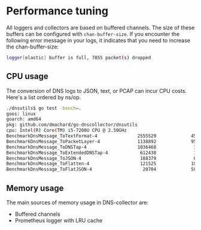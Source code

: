 # Performance tuning

All loggers and collectors are based on buffered channels.
The size of these buffers can be configured with `chan-buffer-size`.
If you encounter the following error message in your logs, it indicates that you need to increase the chan-buffer-size:

```bash
logger[elastic] buffer is full, 7855 packet(s) dropped
```

## CPU usage

The conversion of DNS logs to JSON, text, or PCAP can incur CPU costs. Here's a list ordered by ns/op.

```bash
./dnsutils$ go test -bench=.
goos: linux
goarch: amd64
pkg: github.com/dmachard/go-dnscollector/dnsutils
cpu: Intel(R) Core(TM) i5-7200U CPU @ 2.50GHz 
BenchmarkDnsMessage_ToTextFormat-4               2555529             450.2 ns/op              80 B/op          4 allocs/op
BenchmarkDnsMessage_ToPacketLayer-4              1138892             952.0 ns/op            1144 B/op         12 allocs/op
BenchmarkDnsMessage_ToDNSTap-4                   1036468              1136 ns/op             592 B/op         18 allocs/op
BenchmarkDnsMessage_ToExtendedDNSTap-4            612438              1970 ns/op            1056 B/op         25 allocs/op
BenchmarkDnsMessage_ToJSON-4                      188379              6724 ns/op            3632 B/op          3 allocs/op
BenchmarkDnsMessage_ToFlatten-4                   121525             10151 ns/op            8215 B/op         29 allocs/op
BenchmarkDnsMessage_ToFlatJSON-4                   20704             58365 ns/op           22104 B/op        220 allocs/op
```

## Memory usage

The main sources of memory usage in DNS-collector are:

- Buffered channels
- Prometheus logger with LRU cache
